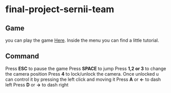 # final-project-sernii-team

## Game

you can play the game [Here](https://sapienzainteractivegraphicscourse.github.io/final-project-sernii-team/).
Inside the menu you can find a little tutorial.

## Command 

Press **ESC** to pause the game
Press **SPACE** to jump
Press **1,2 or 3** to change the camera position
Press **4** to lock/unlock the camera. Once unlocked u can control it by pressing the left click and moving it
Press **A** or **←** to dash left
Press **D** or **→** to dash right
